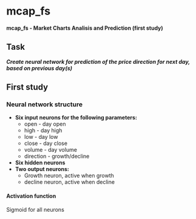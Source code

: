 # mcap_fs #
**mcap_fs - Market Charts Analisis and Prediction (first study)**

## Task ##
***Create neural network for prediction of the price direction for next day, based on previous day(s)***

## First study ##

### Neural network structure ###

* **Six input neurons for the following parameters:**
	* open - day open
	* high - day high
	* low - day low
	* close - day close
	* volume - day volume
	* direction - growth/decline
* **Six hidden neurons**
* **Two output neurons:**
	* Growth neuron, active when growth
	* decline neuron, active when decline

#### Activation function ####
Sigmoid for all neurons
